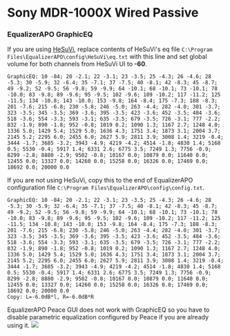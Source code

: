 # Sony MDR-1000X Wired Passive
### EqualizerAPO GraphicEQ
If you are using [HeSuVi](https://sourceforge.net/projects/hesuvi/), replace contents of HeSuVi's eq file `C:\Program Files\EqualizerAPO\config\HeSuVi\eq.txt` with this line and set global volume for both channels from HeSuVi UI to **-60**.
```
GraphicEQ: 10 -84; 20 -2.1; 22 -3.1; 23 -3.5; 25 -4.3; 26 -4.6; 28 -5.3; 30 -5.9; 32 -6.4; 35 -7.1; 37 -7.5; 40 -8.1; 42 -8.3; 45 -8.7; 49 -9.2; 52 -9.5; 56 -9.8; 59 -9.9; 64 -10.1; 68 -10.1; 73 -10.1; 78 -10.0; 83 -9.8; 89 -9.6; 95 -9.5; 102 -9.6; 109 -10.2; 117 -11.2; 125 -11.5; 134 -10.8; 143 -10.0; 153 -9.8; 164 -8.4; 175 -7.3; 188 -8.3; 201 -7.6; 215 -6.8; 230 -5.8; 246 -5.0; 263 -4.4; 282 -4.0; 301 -3.7; 323 -3.5; 345 -3.5; 369 -3.6; 395 -3.5; 423 -3.6; 452 -3.5; 484 -3.6; 518 -3.6; 554 -3.3; 593 -3.1; 635 -3.5; 679 -3.5; 726 -3.1; 777 -2.2; 832 -1.9; 890 -1.8; 952 -0.8; 1019 0.2; 1090 1.3; 1167 2.7; 1248 4.0; 1336 5.0; 1429 5.4; 1529 5.0; 1636 4.3; 1751 3.4; 1873 3.1; 2004 3.7; 2145 5.2; 2295 6.0; 2455 6.0; 2627 5.9; 2811 3.9; 3008 1.4; 3219 -0.4; 3444 -1.7; 3685 -3.2; 3943 -4.9; 4219 -4.2; 4514 -1.8; 4830 1.4; 5168 0.5; 5530 -0.4; 5917 1.4; 6331 2.6; 6775 3.5; 7249 1.3; 7756 -0.9; 8299 -2.8; 8880 -2.9; 9502 -0.8; 10167 0.0; 10879 0.0; 11640 0.0; 12455 0.0; 13327 0.0; 14260 0.0; 15258 0.0; 16326 0.0; 17469 0.0; 18692 0.0; 20000 0.0
```
If you are not using HeSuVi, copy this to the end of EqualizerAPO configuration file `C:\Program Files\EqualizerAPO\config\config.txt`.
```
GraphicEQ: 10 -84; 20 -2.1; 22 -3.1; 23 -3.5; 25 -4.3; 26 -4.6; 28 -5.3; 30 -5.9; 32 -6.4; 35 -7.1; 37 -7.5; 40 -8.1; 42 -8.3; 45 -8.7; 49 -9.2; 52 -9.5; 56 -9.8; 59 -9.9; 64 -10.1; 68 -10.1; 73 -10.1; 78 -10.0; 83 -9.8; 89 -9.6; 95 -9.5; 102 -9.6; 109 -10.2; 117 -11.2; 125 -11.5; 134 -10.8; 143 -10.0; 153 -9.8; 164 -8.4; 175 -7.3; 188 -8.3; 201 -7.6; 215 -6.8; 230 -5.8; 246 -5.0; 263 -4.4; 282 -4.0; 301 -3.7; 323 -3.5; 345 -3.5; 369 -3.6; 395 -3.5; 423 -3.6; 452 -3.5; 484 -3.6; 518 -3.6; 554 -3.3; 593 -3.1; 635 -3.5; 679 -3.5; 726 -3.1; 777 -2.2; 832 -1.9; 890 -1.8; 952 -0.8; 1019 0.2; 1090 1.3; 1167 2.7; 1248 4.0; 1336 5.0; 1429 5.4; 1529 5.0; 1636 4.3; 1751 3.4; 1873 3.1; 2004 3.7; 2145 5.2; 2295 6.0; 2455 6.0; 2627 5.9; 2811 3.9; 3008 1.4; 3219 -0.4; 3444 -1.7; 3685 -3.2; 3943 -4.9; 4219 -4.2; 4514 -1.8; 4830 1.4; 5168 0.5; 5530 -0.4; 5917 1.4; 6331 2.6; 6775 3.5; 7249 1.3; 7756 -0.9; 8299 -2.8; 8880 -2.9; 9502 -0.8; 10167 0.0; 10879 0.0; 11640 0.0; 12455 0.0; 13327 0.0; 14260 0.0; 15258 0.0; 16326 0.0; 17469 0.0; 18692 0.0; 20000 0.0
Copy: L=-6.0dB*l, R=-6.0dB*R
```
EqualizerAPO Peace GUI does not work with GraphicEQ so you have to disable parametric equalization configured by Peace if you are already using it.
![](https://raw.githubusercontent.com/jaakkopasanen/AutoEq/master/results/Headphone.com/innerfidelity/onear/Sony%20MDR-1000X%20Wired%20Passive/Sony%20MDR-1000X%20Wired%20Passive.png)

